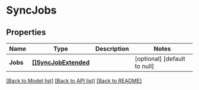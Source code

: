 # SyncJobs

## Properties
Name | Type | Description | Notes
------------ | ------------- | ------------- | -------------
**Jobs** | [**[]SyncJobExtended**](SyncJobExtended.md) |  | [optional] [default to null]

[[Back to Model list]](../README.md#documentation-for-models) [[Back to API list]](../README.md#documentation-for-api-endpoints) [[Back to README]](../README.md)


